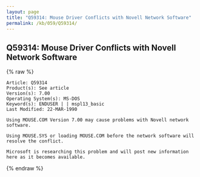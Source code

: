 ```yaml
---
layout: page
title: "Q59314: Mouse Driver Conflicts with Novell Network Software"
permalink: /kb/059/Q59314/
---
```


## Q59314: Mouse Driver Conflicts with Novell Network Software

{% raw %}

	Article: Q59314
	Product(s): See article
	Version(s): 7.00
	Operating System(s): MS-DOS
	Keyword(s): ENDUSER | | mspl13_basic
	Last Modified: 22-MAR-1990
	
	Using MOUSE.COM Version 7.00 may cause problems with Novell network
	software.
	
	Using MOUSE.SYS or loading MOUSE.COM before the network software will
	resolve the conflict.
	
	Microsoft is researching this problem and will post new information
	here as it becomes available.

{% endraw %}
